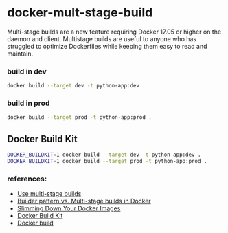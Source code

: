 # docker-mult-stage-build

Multi-stage builds are a new feature requiring Docker 17.05 or higher on the daemon and client. Multistage builds are useful to anyone who has struggled to optimize Dockerfiles while keeping them easy to read and maintain.

### build in dev

```bash
docker build --target dev -t python-app:dev .
```

### build in prod

```bash
docker build --target prod -t python-app:prod .
```

## Docker Build Kit

```bash
DOCKER_BUILDKIT=1 docker build --target dev -t python-app:dev .
DOCKER_BUILDKIT=1 docker build --target prod -t python-app:prod .
```

### references:

- [Use multi-stage builds](https://docs.docker.com/develop/develop-images/multistage-build)
- [Builder pattern vs. Multi-stage builds in Docker](https://blog.alexellis.io/mutli-stage-docker-builds/)
- [Slimming Down Your Docker Images](https://towardsdatascience.com/slimming-down-your-docker-images-275f0ca9337e)
- [Docker Build Kit](https://docs.docker.com/develop/develop-images/build_enhancements/)
- [Docker build](https://docs.docker.com/engine/reference/commandline/build/)
